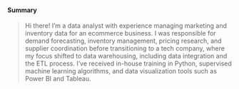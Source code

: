 #### Summary

> Hi there! I’m a data analyst with experience managing marketing and inventory data for an ecommerce business.
I was responsible for demand forecasting, inventory management, pricing research, and supplier coordination before transitioning to a tech company, where my focus shifted to data warehousing, including data integration and the ETL process.
I’ve received in-house training in Python, supervised machine learning algorithms, and data visualization tools such as Power BI and Tableau. 

